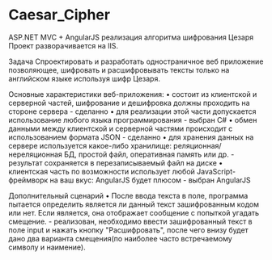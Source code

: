 # Caesar_Cipher
ASP.NET MVC + AngularJS реализация алгоритма шифрования Цезаря
Проект разворачивается на IIS.

Задача
Спроектировать и разработать одностраничное веб приложение позволяющее, шифровать и расшифровывать
тексты только на английском языке используя шифр Цезаря.

Основные характеристики веб-приложения:
• состоит из клиентской и серверной частей, шифрование и дешифровка должны проходить на стороне сервера - сделанно
• для реализации этой части допускается использование любого языка программирования - выбран C#
• обмен данными между клиентской и серверной частями происходит с использованием формата JSON - сделанно
• для хранения данных на сервере используется какое-либо хранилище: реляционная/нереляционная БД, простой файл, оперативная память или др. - результат сохраняется в перезаписываемый файл на диске
• клиентская часть по возможности использует любой JavaScript-фреймворк на ваш вкус: AngularJS будет плюсом - выбран AngularJS

Дополнительный сценарий
• После ввода текста в поле, программа пытается определить является ли данный текст
зашифрованным кодом или нет. Если является, она отображает сообщение с попыткой угадать
смещение. - реализован, необходимо ввести зашифрованный текст в поле input и нажать кнопку "Расшифровать", после чего внизу будет дано два варианта смещения(по наиболее часто встречаемому символу и наимение).

